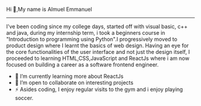 Hi 👋,My name is AImuel Emmanuel

<hr>

I've been coding since my college days, started off with visual basic, c++ and java, during my internship term, i took a beginners course in "Introduction to programming using Python".I progressively moved to product design where I learnt the basics of web design. Having an eye for the core functionalities of the user interface and not just the design itself, I proceeded to learning HTML,CSS,JavaScript and ReactJs where i am now focused on building a career as a software frontend engineer.


- 🌱 I’m currently learning more about ReactJs
- 👯 I’m open to collaborate on interesting projects
- ⚡ Asides coding, I enjoy regular visits to the gym and i enjoy playing soccer.

